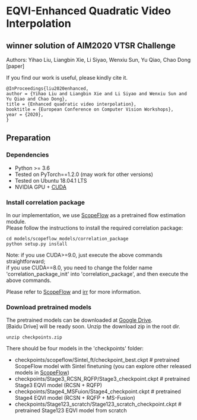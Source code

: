 # EQVI-Enhanced Quadratic Video Interpolation
## winner solution of AIM2020 VTSR Challenge
Authors: Yihao Liu, Liangbin Xie, Li Siyao, Wenxiu Sun, Yu Qiao, Chao Dong
[paper]

If you find our work is useful, please kindly cite it.
```
@InProceedings{liu2020enhanced,  
author = {Yihao Liu and Liangbin Xie and Li Siyao and Wenxiu Sun and Yu Qiao and Chao Dong},  
title = {Enhanced quadratic video interpolation},  
booktitle = {European Conference on Computer Vision Workshops},  
year = {2020},  
}
```
## Preparation
### Dependencies
- Python >= 3.6
- Tested on PyTorch==1.2.0 (may work for other versions)
- Tested on Ubuntu 18.04.1 LTS
- NVIDIA GPU + [CUDA](https://developer.nvidia.com/cuda-downloads)

### Install correlation package
In our implementation, we use [ScopeFlow](https://github.com/avirambh/ScopeFlow) as a pretrained flow estimation module.  
Please follow the instructions to install the required correlation package:
```
cd models/scopeflow_models/correlation_package
python setup.py install
```
Note:
if you use CUDA>=9.0, just execute the above commands straightforward;  
if you use CUDA==8.0, you need to change the folder name 'correlation_package_init' into 'correlation_package', and then execute the above commands.

Please refer to [ScopeFlow](https://github.com/avirambh/ScopeFlow) and [irr](https://github.com/visinf/irr) for more information.

### Download pretrained models
The pretrained models can be downloaded at [Google Drive](https://drive.google.com/file/d/1n1N8Sc2HK5Wy0JHX5FXviO1aV73cWXOD/view?usp=sharing).    
[Baidu Drive] will be ready soon.
Unzip the download zip in the root dir.
```
unzip checkpoints.zip
```
There should be four models in the 'checkpoints' folder:
- checkpoints/scopeflow/Sintel_ft/checkpoint_best.ckpt   # pretrained ScopeFlow model with Sintel finetuning (you can explore other released models in [ScopeFlow](https://github.com/avirambh/ScopeFlow))
- checkpoints/Stage3_RCSN_RQFP/Stage3_checkpoint.ckpt    # pretrained Stage3 EQVI model (RCSN + RQFP)
- checkpoints/Stage4_MSFuion/Stage4_checkpoint.ckpt      # pretrained Stage4 EQVI model (RCSN + RQFP + MS-Fusion)
- checkpoints/Stage123_scratch/Stage123_scratch_checkpoint.ckpt  # pretrained Stage123 EQVI model from scratch
